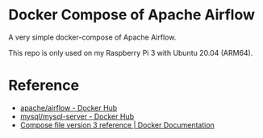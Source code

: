 # Docker Compose of Apache Airflow

A very simple docker-compose of Apache Airflow.

This repo is only used on my Raspberry Pi 3 with Ubuntu 20.04 (ARM64).

# Reference

* [apache/airflow - Docker Hub](https://hub.docker.com/r/apache/airflow)
* [mysql/mysql-server - Docker Hub](https://hub.docker.com/r/mysql/mysql-server)
* [Compose file version 3 reference | Docker Documentation](https://docs.docker.com/compose/compose-file/)
